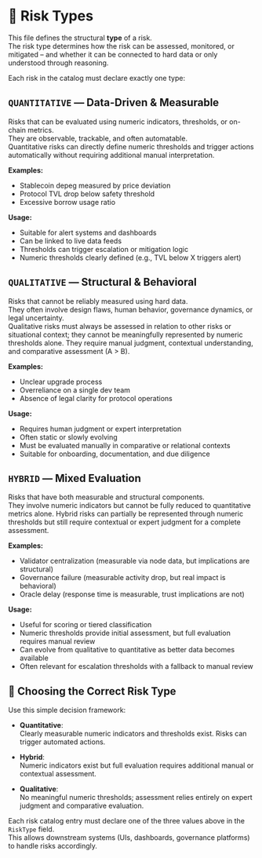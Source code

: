 # 🧮 Risk Types

This file defines the structural **type** of a risk.  
The risk type determines how the risk can be assessed, monitored, or mitigated – and whether it can be connected to hard data or only understood through reasoning.

Each risk in the catalog must declare exactly one type:

## `QUANTITATIVE` — Data-Driven & Measurable

Risks that can be evaluated using numeric indicators, thresholds, or on-chain metrics.  
They are observable, trackable, and often automatable.  
Quantitative risks can directly define numeric thresholds and trigger actions automatically without requiring additional manual interpretation.

**Examples:**
- Stablecoin depeg measured by price deviation  
- Protocol TVL drop below safety threshold  
- Excessive borrow usage ratio  

**Usage:**  
- Suitable for alert systems and dashboards  
- Can be linked to live data feeds  
- Thresholds can trigger escalation or mitigation logic  
- Numeric thresholds clearly defined (e.g., TVL below X triggers alert)

## `QUALITATIVE` — Structural & Behavioral

Risks that cannot be reliably measured using hard data.  
They often involve design flaws, human behavior, governance dynamics, or legal uncertainty.  
Qualitative risks must always be assessed in relation to other risks or situational context; they cannot be meaningfully represented by numeric thresholds alone. They require manual judgment, contextual understanding, and comparative assessment (A > B).

**Examples:**
- Unclear upgrade process  
- Overreliance on a single dev team  
- Absence of legal clarity for protocol operations  

**Usage:**  
- Requires human judgment or expert interpretation  
- Often static or slowly evolving  
- Must be evaluated manually in comparative or relational contexts  
- Suitable for onboarding, documentation, and due diligence  

## `HYBRID` — Mixed Evaluation

Risks that have both measurable and structural components.  
They involve numeric indicators but cannot be fully reduced to quantitative metrics alone. Hybrid risks can partially be represented through numeric thresholds but still require contextual or expert judgment for a complete assessment.

**Examples:**
- Validator centralization (measurable via node data, but implications are structural)  
- Governance failure (measurable activity drop, but real impact is behavioral)  
- Oracle delay (response time is measurable, trust implications are not)  

**Usage:**  
- Useful for scoring or tiered classification  
- Numeric thresholds provide initial assessment, but full evaluation requires manual review  
- Can evolve from qualitative to quantitative as better data becomes available  
- Often relevant for escalation thresholds with a fallback to manual review

## 📌 **Choosing the Correct Risk Type**

Use this simple decision framework:

- **Quantitative**:  
  Clearly measurable numeric indicators and thresholds exist. Risks can trigger automated actions.

- **Hybrid**:  
  Numeric indicators exist but full evaluation requires additional manual or contextual assessment.

- **Qualitative**:  
  No meaningful numeric thresholds; assessment relies entirely on expert judgment and comparative evaluation.

Each risk catalog entry must declare one of the three values above in the `RiskType` field.  
This allows downstream systems (UIs, dashboards, governance platforms) to handle risks accordingly.
